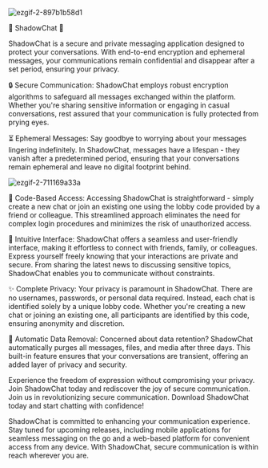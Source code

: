 
![ezgif-2-897b1b58d1](https://github.com/ShadowChat/ShadowChat/assets/123836854/676a1097-f86d-4c57-9f1f-289be32db22d)

🌟 ShadowChat 🌟

ShadowChat is a secure and private messaging application designed to protect your conversations. With end-to-end encryption and ephemeral messages, your communications remain confidential and disappear after a set period, ensuring your privacy.

🔒 Secure Communication: ShadowChat employs robust encryption algorithms to safeguard all messages exchanged within the platform. Whether you're sharing sensitive information or engaging in casual conversations, rest assured that your communication is fully protected from prying eyes.

⏳ Ephemeral Messages: Say goodbye to worrying about your messages lingering indefinitely. In ShadowChat, messages have a lifespan - they vanish after a predetermined period, ensuring that your conversations remain ephemeral and leave no digital footprint behind.

![ezgif-2-711169a33a](https://github.com/ShadowChat/ShadowChat/assets/123836854/c23e6aa7-c301-47f7-b398-275a7402eedf)

🔑 Code-Based Access: Accessing ShadowChat is straightforward - simply create a new chat or join an existing one using the lobby code provided by a friend or colleague. This streamlined approach eliminates the need for complex login procedures and minimizes the risk of unauthorized access.

💬 Intuitive Interface: ShadowChat offers a seamless and user-friendly interface, making it effortless to connect with friends, family, or colleagues. Express yourself freely knowing that your interactions are private and secure. From sharing the latest news to discussing sensitive topics, ShadowChat enables you to communicate without constraints.

✨ Complete Privacy: Your privacy is paramount in ShadowChat. There are no usernames, passwords, or personal data required. Instead, each chat is identified solely by a unique lobby code. Whether you're creating a new chat or joining an existing one, all participants are identified by this code, ensuring anonymity and discretion.

📆 Automatic Data Removal: Concerned about data retention? ShadowChat automatically purges all messages, files, and media after three days. This built-in feature ensures that your conversations are transient, offering an added layer of privacy and security.

Experience the freedom of expression without compromising your privacy. Join ShadowChat today and rediscover the joy of secure communication.
Join us in revolutionizing secure communication. Download ShadowChat today and start chatting with confidence!

ShadowChat is committed to enhancing your communication experience. Stay tuned for upcoming releases, including mobile applications for seamless messaging on the go and a web-based platform for convenient access from any device. With ShadowChat, secure communication is within reach wherever you are.
